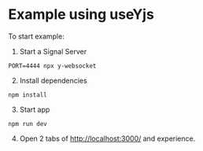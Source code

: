 # Example using useYjs

To start example:
1. Start a Signal Server
```
PORT=4444 npx y-websocket
```
2. Install dependencies
```
npm install
```
3. Start app
```
npm run dev
```
4. Open 2 tabs of [http://localhost:3000/](http://localhost:3000/) and experience.